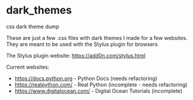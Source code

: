 # dark_themes
css dark theme dump

These are just a few .css files with dark themes I made for a few websites. They are meant to be used with the Stylus plugin for browsers

The Stylus plugin website: https://add0n.com/stylus.html

Current websites:

- https://docs.python.org - Python Docs (needs refactoring)
- https://realpython.com/ - Real Python (incomplete - needs refactoring)
- https://www.digitalocean.com/ - Digital Ocean Tutorials (incomplete)
